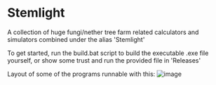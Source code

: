 # Stemlight
A collection of huge fungi/nether tree farm related calculators and simulators combined under the alias 'Stemlight'

To get started, run the build.bat script to build the executable .exe file yourself, or show some trust and run the provided file in 'Releases'

Layout of some of the programs runnable with this:
![image](https://github.com/ncolyer11/Stemlight/assets/90807490/7ad5968c-51c4-4e36-820c-1275dedd9e15)

